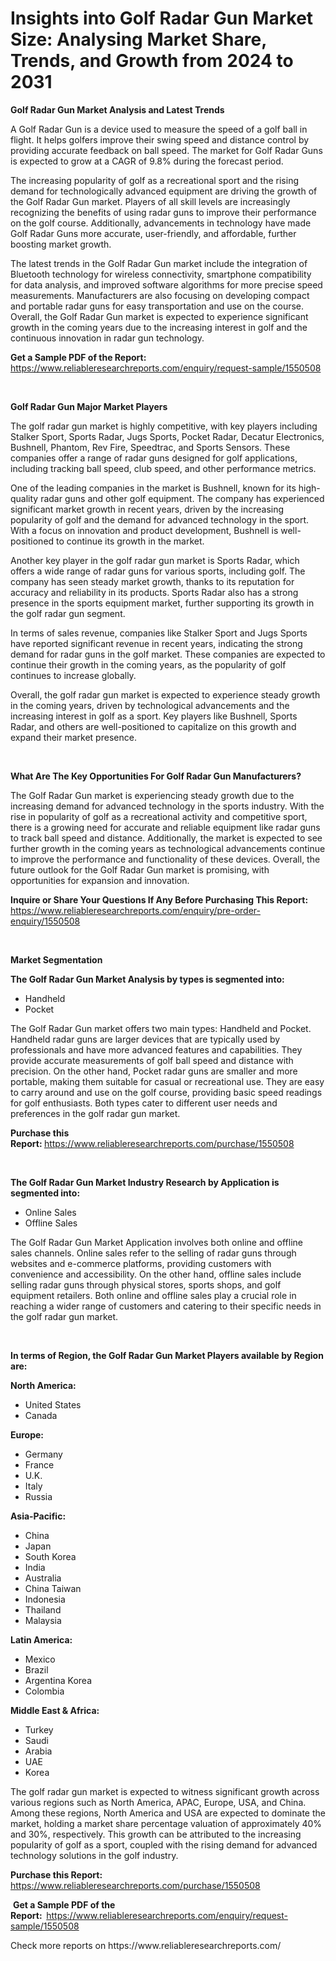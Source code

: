 <p><h1>Insights into Golf Radar Gun Market Size: Analysing Market Share, Trends, and Growth from 2024 to 2031</h1></p><p><strong>Golf Radar Gun Market Analysis and Latest Trends</strong></p>
<p><p>A Golf Radar Gun is a device used to measure the speed of a golf ball in flight. It helps golfers improve their swing speed and distance control by providing accurate feedback on ball speed. The market for Golf Radar Guns is expected to grow at a CAGR of 9.8% during the forecast period.</p><p>The increasing popularity of golf as a recreational sport and the rising demand for technologically advanced equipment are driving the growth of the Golf Radar Gun market. Players of all skill levels are increasingly recognizing the benefits of using radar guns to improve their performance on the golf course. Additionally, advancements in technology have made Golf Radar Guns more accurate, user-friendly, and affordable, further boosting market growth.</p><p>The latest trends in the Golf Radar Gun market include the integration of Bluetooth technology for wireless connectivity, smartphone compatibility for data analysis, and improved software algorithms for more precise speed measurements. Manufacturers are also focusing on developing compact and portable radar guns for easy transportation and use on the course. Overall, the Golf Radar Gun market is expected to experience significant growth in the coming years due to the increasing interest in golf and the continuous innovation in radar gun technology.</p></p>
<p><strong>Get a Sample PDF of the Report:&nbsp;</strong> <a href="https://www.reliableresearchreports.com/enquiry/request-sample/1550508">https://www.reliableresearchreports.com/enquiry/request-sample/1550508</a></p>
<p>&nbsp;</p>
<p><strong>Golf Radar Gun Major Market Players</strong></p>
<p><p>The golf radar gun market is highly competitive, with key players including Stalker Sport, Sports Radar, Jugs Sports, Pocket Radar, Decatur Electronics, Bushnell, Phantom, Rev Fire, Speedtrac, and Sports Sensors. These companies offer a range of radar guns designed for golf applications, including tracking ball speed, club speed, and other performance metrics.</p><p>One of the leading companies in the market is Bushnell, known for its high-quality radar guns and other golf equipment. The company has experienced significant market growth in recent years, driven by the increasing popularity of golf and the demand for advanced technology in the sport. With a focus on innovation and product development, Bushnell is well-positioned to continue its growth in the market.</p><p>Another key player in the golf radar gun market is Sports Radar, which offers a wide range of radar guns for various sports, including golf. The company has seen steady market growth, thanks to its reputation for accuracy and reliability in its products. Sports Radar also has a strong presence in the sports equipment market, further supporting its growth in the golf radar gun segment.</p><p>In terms of sales revenue, companies like Stalker Sport and Jugs Sports have reported significant revenue in recent years, indicating the strong demand for radar guns in the golf market. These companies are expected to continue their growth in the coming years, as the popularity of golf continues to increase globally.</p><p>Overall, the golf radar gun market is expected to experience steady growth in the coming years, driven by technological advancements and the increasing interest in golf as a sport. Key players like Bushnell, Sports Radar, and others are well-positioned to capitalize on this growth and expand their market presence.</p></p>
<p>&nbsp;</p>
<p><strong>What Are The Key Opportunities For Golf Radar Gun Manufacturers?</strong></p>
<p><p>The Golf Radar Gun market is experiencing steady growth due to the increasing demand for advanced technology in the sports industry. With the rise in popularity of golf as a recreational activity and competitive sport, there is a growing need for accurate and reliable equipment like radar guns to track ball speed and distance. Additionally, the market is expected to see further growth in the coming years as technological advancements continue to improve the performance and functionality of these devices. Overall, the future outlook for the Golf Radar Gun market is promising, with opportunities for expansion and innovation.</p></p>
<p><strong>Inquire or Share Your Questions If Any Before Purchasing This Report:</strong> <a href="https://www.reliableresearchreports.com/enquiry/pre-order-enquiry/1550508">https://www.reliableresearchreports.com/enquiry/pre-order-enquiry/1550508</a></p>
<p>&nbsp;</p>
<p><strong>Market Segmentation</strong></p>
<p><strong>The Golf Radar Gun Market Analysis by types is segmented into:</strong></p>
<p><ul><li>Handheld</li><li>Pocket</li></ul></p>
<p><p>The Golf Radar Gun market offers two main types: Handheld and Pocket. Handheld radar guns are larger devices that are typically used by professionals and have more advanced features and capabilities. They provide accurate measurements of golf ball speed and distance with precision. On the other hand, Pocket radar guns are smaller and more portable, making them suitable for casual or recreational use. They are easy to carry around and use on the golf course, providing basic speed readings for golf enthusiasts. Both types cater to different user needs and preferences in the golf radar gun market.</p></p>
<p><strong>Purchase this Report:&nbsp;</strong><a href="https://www.reliableresearchreports.com/purchase/1550508">https://www.reliableresearchreports.com/purchase/1550508</a></p>
<p>&nbsp;</p>
<p><strong>The Golf Radar Gun Market Industry Research by Application is segmented into:</strong></p>
<p><ul><li>Online Sales</li><li>Offline Sales</li></ul></p>
<p><p>The Golf Radar Gun Market Application involves both online and offline sales channels. Online sales refer to the selling of radar guns through websites and e-commerce platforms, providing customers with convenience and accessibility. On the other hand, offline sales include selling radar guns through physical stores, sports shops, and golf equipment retailers. Both online and offline sales play a crucial role in reaching a wider range of customers and catering to their specific needs in the golf radar gun market.</p></p>
<p>&nbsp;</p>
<p><strong>In terms of Region, the Golf Radar Gun Market Players available by Region are:</strong></p>
<p>
    <p> <strong> North America: </strong>
        <ul>
            <li>United States</li>
            <li>Canada</li>
        </ul>
        </p> 
    <p> <strong> Europe: </strong>
        <ul>
            <li>Germany</li>
            <li>France</li>
            <li>U.K.</li>
            <li>Italy</li>
            <li>Russia</li>
        </ul>
        </p> 
    <p> <strong> Asia-Pacific: </strong>
        <ul>
            <li>China</li>
            <li>Japan</li>
            <li>South Korea</li>
            <li>India</li>
            <li>Australia</li>
            <li>China Taiwan</li>
            <li>Indonesia</li>
            <li>Thailand</li>
            <li>Malaysia</li>
        </ul>
        </p> 
    <p> <strong> Latin America: </strong>
        <ul>
            <li>Mexico</li>
            <li>Brazil</li>
            <li>Argentina Korea</li>
            <li>Colombia</li>
        </ul>
        </p> 
    <p> <strong> Middle East & Africa: </strong>
        <ul>
            <li>Turkey</li>
            <li>Saudi</li>
            <li>Arabia</li>
            <li>UAE</li>
            <li>Korea</li>
        </ul>
    </p>
    </p>
<p><p>The golf radar gun market is expected to witness significant growth across various regions such as North America, APAC, Europe, USA, and China. Among these regions, North America and USA are expected to dominate the market, holding a market share percentage valuation of approximately 40% and 30%, respectively. This growth can be attributed to the increasing popularity of golf as a sport, coupled with the rising demand for advanced technology solutions in the golf industry.</p></p>
<p><strong>Purchase this Report: </strong><a href="https://www.reliableresearchreports.com/purchase/1550508">https://www.reliableresearchreports.com/purchase/1550508</a></p>
<p>&nbsp;<strong>Get a Sample PDF of the Report:&nbsp;&nbsp;</strong><a href="https://www.reliableresearchreports.com/enquiry/request-sample/1550508">https://www.reliableresearchreports.com/enquiry/request-sample/1550508</a></p>
<p><strong></strong></p>
<p>Check more reports on https://www.reliableresearchreports.com/</p>